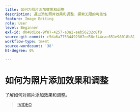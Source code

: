 ```yaml
---
title: 如何为照片添加效果和调整
description: 通过添加照片效果和调整，探索无限的可能性
feature: Image Editing
role: User
level: Beginner
exl-id: d048d1ce-9f87-4257-a3a2-eeb56232c8f8
source-git-commit: c5da6a77534492307cd58cf44cac651e98018b81
workflow-type: tm+mt
source-wordcount: '38'
ht-degree: 0%

---
```


# 如何为照片添加效果和调整

了解如何对照片添加效果和调整。

>[!VIDEO](https://video.tv.adobe.com/v/3423770?quality=12&learn=on&hidetitle=true)
